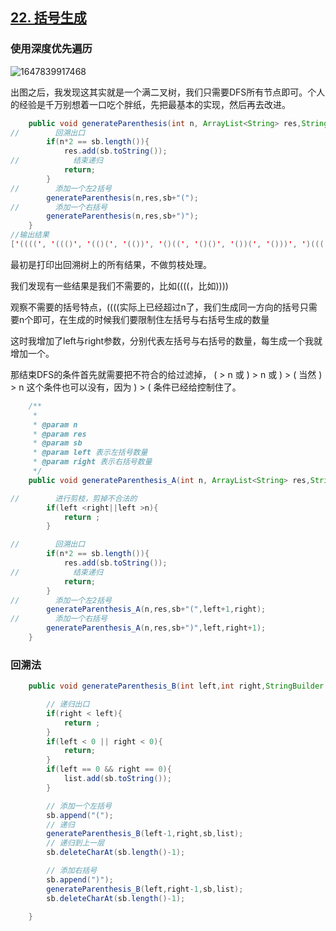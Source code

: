 ## [22. 括号生成](https://leetcode-cn.com/problems/generate-parentheses/)

### 使用深度优先遍历

![1647839917468](https://tprzfbucket.oss-cn-beijing.aliyuncs.com/hadoop/202203/21/131838-384363.png)

出图之后，我发现这其实就是一个满二叉树，我们只需要DFS所有节点即可。个人的经验是千万别想着一口吃个胖纸，先把最基本的实现，然后再去改进。

~~~java
    public void generateParenthesis(int n, ArrayList<String> res,String sb){
//        回溯出口
        if(n*2 == sb.length()){
            res.add(sb.toString());
//            结束递归
            return;
        }
//        添加一个左2括号
        generateParenthesis(n,res,sb+"(");
//        添加一个右括号
        generateParenthesis(n,res,sb+")");
    }
//输出结果
['((((', '((()', '(()(', '(())', '()((', '()()', '())(', '()))', ')(((', ')(()', ')()(', ')())', '))((', '))()', ')))(', '))))']
~~~

最初是打印出回溯树上的所有结果，不做剪枝处理。

我们发现有一些结果是我们不需要的，比如((((，比如))))

观察不需要的括号特点，((((实际上已经超过n了，我们生成同一方向的括号只需要n个即可，在生成的时候我们要限制住左括号与右括号生成的数量

这时我增加了left与right参数，分别代表左括号与右括号的数量，每生成一个我就增加一个。

那结束DFS的条件首先就需要把不符合的给过滤掉， ( > n 或 ) > n 或 ) > (
当然 ) > n 这个条件也可以没有，因为 ) > ( 条件已经给控制住了。

~~~java
    /**
     *
     * @param n
     * @param res
     * @param sb
     * @param left 表示左括号数量
     * @param right 表示右括号数量
     */
    public void generateParenthesis_A(int n, ArrayList<String> res,String sb,int left,int right){

//        进行剪枝，剪掉不合法的
        if(left <right||left >n){
            return ;
        }

//        回溯出口
        if(n*2 == sb.length()){
            res.add(sb.toString());
//            结束递归
            return;
        }
//        添加一个左2括号
        generateParenthesis_A(n,res,sb+"(",left+1,right);
//        添加一个右括号
        generateParenthesis_A(n,res,sb+")",left,right+1);
    }
~~~

### 回溯法

~~~java
    public void generateParenthesis_B(int left,int right,StringBuilder sb,ArrayList<String> list){

        // 递归出口
        if(right < left){
            return ;
        }
        if(left < 0 || right < 0){
            return;
        }
        if(left == 0 && right == 0){
            list.add(sb.toString());
        }

        // 添加一个左括号
        sb.append("(");
        // 递归
        generateParenthesis_B(left-1,right,sb,list);
        // 递归到上一层
        sb.deleteCharAt(sb.length()-1);

        // 添加右括号
        sb.append(")");
        generateParenthesis_B(left,right-1,sb,list);
        sb.deleteCharAt(sb.length()-1);

    }
~~~

